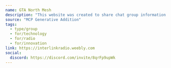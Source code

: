 ```yaml
---
name: GTA North Mesh
description: "This website was created to share chat group information with Meshtastic and MESHCORE enthusiasts."
source: "MCP Generative Addition"
tags:
  - type/group
  - for/technology
  - for/radio
  - for/innovation
link: https://interlinkradio.weebly.com
social:
  discord: https://discord.com/invite/8qrFp9upWk
---
```

